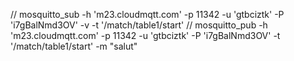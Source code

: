 // mosquitto_sub -h 'm23.cloudmqtt.com' -p 11342 -u 'gtbciztk' -P 'i7gBalNmd3OV' -v -t '/match/table1/start'
// mosquitto_pub -h 'm23.cloudmqtt.com' -p 11342 -u 'gtbciztk' -P 'i7gBalNmd3OV' -t '/match/table1/start' -m "salut"